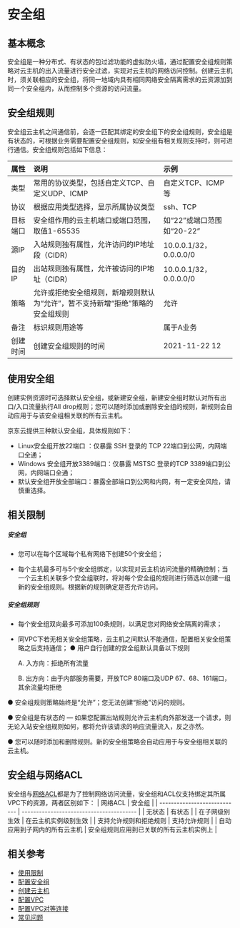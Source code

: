 # **安全组**

## **基本概念**

安全组是一种分布式、有状态的包过滤功能的虚拟防火墙，通过配置安全组规则策略对云主机的出入流量进行安全过滤，实现对云主机的网络访问控制。创建云主机时，须关联相应的安全组，将同一地域内具有相同网络安全隔离需求的云资源加到同一个安全组内，从而控制多个资源的访问流量。

## **安全组规则**

安全组云主机之间通信前，会逐一匹配其绑定的安全组下的安全组规则，安全组是有状态的，可根据业务需要配置安全组规则，如安全组有相关规则支持时，则可进行通信。安全组规则包括如下信息：

|属性|说明|示例|
|:-----------|:----------|:------------|
|类型|常用的协议类型，包括自定义TCP、自定义UDP、ICMP|自定义TCP、ICMP等|
|协议|根据应用类型选择，显示所属协议类型|ssh、TCP|
|目标端口|安全组作用的云主机端口或端口范围，取值1-65535|如“22”或端口范围如“20-22”|
|源IP|入站规则独有属性，允许访问的IP地址段（CIDR）|10.0.0.1/32，0.0.0.0/0|
|目的IP|出站规则独有属性，允许被访问的IP地址（CIDR）|10.0.0.1/32，0.0.0.0/0|
|策略|允许或拒绝安全组规则，新增规则默认为“允许”，暂不支持新增“拒绝”策略的安全组规则|允许|
|备注|标识规则用途等|属于A业务|
|创建时间|创建安全组规则的时间|2021-11-22 12|


## **使用安全组**

创建实例资源时可选择默认安全组，或新建安全组，新建安全组时默认对所有出口/入口流量执行All drop规则；您可以随时添加或删除安全组的规则，新规则会自动应用于与该安全组相关联的所有云主机。

京东云提供三种默认安全组，具体规则如下：
- Linux安全组开放22端口 ：仅暴露 SSH 登录的 TCP 22端口到公网，内网端口全通；
- Windows 安全组开放3389端口：仅暴露 MSTSC 登录的TCP 3389端口到公网，内网端口全通；
- 默认安全组开放全部端口：暴露全部端口到公网和内网，有一定安全风险，请慎重选择。

## 相关限制

##### 安全组


- 您可以在每个区域每个私有网络下创建50个安全组；

- 每个主机最多可与5个安全组绑定，以实现对云主机访问流量的精确控制；当一个云主机关联多个安全组联时，将对每个安全组的规则进行筛选以创建一组新的安全组规则。根据新的规则确定是否允许访问。

##### 安全组规则

- 每个安全组双向最多可添加100条规则，以满足您对网络安全隔离的需求；
- 同VPC下若无相关安全组策略，云主机之间默认不能通信，配置相关安全组策略之后支持通信；
● 用户自行创建的安全组默认具备以下规则

   A. 入方向：拒绝所有流量

   B. 出方向：由于内部服务需要，开放TCP 80端口及UDP 67、68、161端口，其余流量均拒绝

● 安全组规则策略始终是“允许”；您无法创建“拒绝”访问的规则。

● 安全组是有状态的 — 如果您配置出站规则允许云主机向外部发送一个请求，则无论入站安全组规则如何，都将允许该请求的响应流量流入，反之亦然。

● 您可以随时添加和删除规则。新的安全组策略会自动应用于与安全组相关联的云主机。

## 安全组与网络ACL

安全组与[网络ACL](Network-ACL-Features.md)都是为了控制网络访问流量，安全组和ACL仅支持绑定其所属VPC下的资源，两者区别如下：
| 网络ACL                      | 安全组                                   |
| ---------------------------- | ---------------------------------------- |
| 无状态                       | 有状态                                   |
| 在子网级别生效               | 在云主机实例级别生效                     |
| 支持允许规则和拒绝规则       | 支持允许规则                             |
| 自动应用到子网内的所有云主机 | 安全组规则应用到已关联的所有云主机实例上 |
## 相关参考
- [使用限制](../Restriction.md)
- [配置安全组](../../Operation-Guide/Security-Group-Configuration.md)
- [创建云主机](https://docs.jdcloud.com/cn/virtual-machines/create-instance)
- [配置VPC](../../Operation-Guide/VPC-Configuration.md)
- [配置VPC对等连接](../../Operation-Guide/VPC-Peering-Configuration.md)
- [常见问题](../../FAQ/FAQ.md)


　

